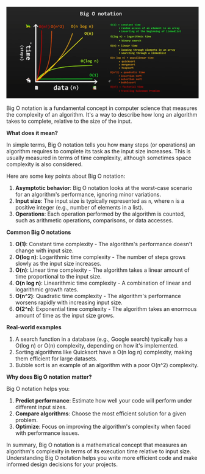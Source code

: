 ![ALT Text](/assets/big-o-notation.png)

Big O notation is a fundamental concept in computer science that measures the complexity of an algorithm. It's a
way to describe how long an algorithm takes to complete, relative to the size of the input.

**What does it mean?**

In simple terms, Big O notation tells you how many steps (or operations) an algorithm requires to complete its
task as the input size increases. This is usually measured in terms of time complexity, although sometimes space
complexity is also considered.

Here are some key points about Big O notation:

1. **Asymptotic behavior**: Big O notation looks at the worst-case scenario for an algorithm's performance,
ignoring minor variations.
2. **Input size**: The input size is typically represented as `n`, where `n` is a positive integer (e.g., number
of elements in a list).
3. **Operations**: Each operation performed by the algorithm is counted, such as arithmetic operations,
comparisons, or data accesses.

**Common Big O notations**

1. **O(1)**: Constant time complexity - The algorithm's performance doesn't change with input size.
2. **O(log n)**: Logarithmic time complexity - The number of steps grows slowly as the input size increases.
3. **O(n)**: Linear time complexity - The algorithm takes a linear amount of time proportional to the input size.
4. **O(n log n)**: Linearithmic time complexity - A combination of linear and logarithmic growth rates.
5. **O(n^2)**: Quadratic time complexity - The algorithm's performance worsens rapidly with increasing input size.
6. **O(2^n)**: Exponential time complexity - The algorithm takes an enormous amount of time as the input size
grows.

**Real-world examples**

1. A search function in a database (e.g., Google search) typically has a O(log n) or O(n) complexity, depending on
how it's implemented.
2. Sorting algorithms like Quicksort have a O(n log n) complexity, making them efficient for large datasets.
3. Bubble sort is an example of an algorithm with a poor O(n^2) complexity.

**Why does Big O notation matter?**

Big O notation helps you:

1. **Predict performance**: Estimate how well your code will perform under different input sizes.
2. **Compare algorithms**: Choose the most efficient solution for a given problem.
3. **Optimize**: Focus on improving the algorithm's complexity when faced with performance issues.

In summary, Big O notation is a mathematical concept that measures an algorithm's complexity in terms of its
execution time relative to input size. Understanding Big O notation helps you write more efficient code and make
informed design decisions for your projects.